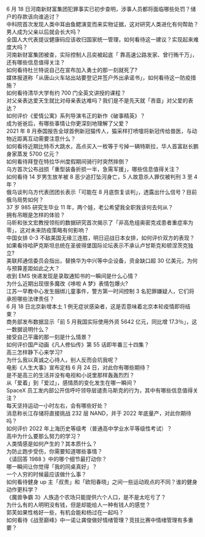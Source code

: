 6 月 18 日河南新财富集团犯罪事实已初步查明，涉事人员都将面临哪些处罚？储户的存款该向谁追讨？  
中科院首次发现人类中耳由鱼鳃演变而来实物证据，这对研究人类进化有何帮助？  
男人成为父亲以后就会长大吗？  
全国人大代表提议健康码应该收归国家统一管理，如何看待这一建议？实现起来难度大吗？  
河南新财富集团被查，实际控制人吕奕被起底「 靠高速公路发家、曾行贿千万」，还有哪些信息值得关注？  
如何看待杜兰特说自己在宣布加入勇士的那一刻就死了?  
媒体报道称「从唐山火车站出站要登记并签户外出承诺书」，如何看待这一防疫措施？  
如何看待清华大学有约 700 门全英文讲授的课程？  
对父亲表达爱天生就比对母亲表达难吗？我们是不是先天就「吝啬」对父爱的表达？  
如何评价《爱情公寓》系列导演韦正的新作《破事精英》？  
成为爸爸后，有哪些事情让你更深刻地理解了父爱？  
2021 年 8 月泰国报告全球首例新冠猫传人，猫采样打喷嚏将新冠传给兽医，与动物近距离互动需要注意什么？  
如何看待近期比特币大跳水，高点买入一枚等于亏掉一辆特斯拉，华人首富赵长鹏身家蒸发 5700 亿元？  
如何看待拜登在特拉华州度假期间骑行时突然摔倒？  
乌方首次公布战损「重型装备折损一半，急需军援」，哪些信息值得关注？  
如何看待 14 岁男生放羊被 8 恶少追打坠河身亡，5 人故意杀人罪仅被判刑 3 至 4 年？  
俄乌谈判乌方代表团团长表示「可能在 8 月底恢复谈判」，透露出什么信号？目前俄乌局势如何？  
37 岁 985 研究生毕业 11 年，两个娃，老公希望我全职我该何去何从？  
拥有吊眼是怎样的体验？  
马昕和张文宏教授领衔的数据研究首次揭示了「非高危组奥密克戎患者重症率为零」，这对未来防疫策略有何影响？  
中国女排 0-3 不敌美国无缘三连胜，明日迎战日本女排，如何评价双方的表现？  
如果看待哈萨克斯坦总统在圣彼得堡国际论坛表示不承认卢甘斯克和顿涅茨克独立?  
美联邦通信委员会指出，替换华为中兴等中企设备，资金缺口超 30 亿美元，为何与预算差距如此之大？  
收到 EMS 快递发现是录取通知书的一瞬间是什么心情？  
为什么近期出现很多魔改《哆啦 A 梦》表情包爆火?  
江苏一早教中心发生捆绑儿童事件，警方第一时间控制  3 名犯罪嫌疑人，它们将承担哪些法律责任？  
6 月 18 日北京新增本土 1 例无症状感染者，这是否意味着北京本轮疫情即将结束？  
商务部发布数据显示「前 5 月我国实际使用外资 5642 亿元，同比增 17.3％」，这一数据说明什么？  
接受自己平庸的那一刻是什么情景？  
如何评价国产动画《凡人修仙传》第 55 话即年番三十四集？  
高三怎样静下心来学习?  
为什么我以真诚之心待人，别人反而会坑我呢？  
电影《人生大事》宣布定档  6 月 24 日，对此你有哪些期待？  
是不是高三的生活并没有电视和小说里那样轰轰烈烈？  
从「爱着」到「爱过」，感情质的变化发生在哪一瞬间？  
SpaceX 员工发内部公开信呼吁领导层谴责马斯克的行为，其中有哪些信息值得关注？  
每天坚持运动一小时左右，会有哪些好处？  
消息称长江存储将直接挑战 232 层 NAND，并于 2022 年底量产，对此你期待吗？  
如何评价 2022 年上海历史等级考（普通高中学业水平等级性考试）？  
高中为什么要那么努力的学习？  
人类情感是如何产生的？其本质什么？  
为防止跑步受伤，你需要知道哪些事情？  
《请回答 1988 》中的哪个细节最打动你？  
哪一瞬间让你觉得「我的同桌真好」？  
一个人穷的时候最应该做什么事？  
如何看待健身 up 主「叔贵」和「欧阳春晓」之间一些运动观点的不同？谁的健身动作更科学？  
《魔兽争霸 3》人族造个农场只能提供六个人口，是不是太吃亏了？  
为什么有的人明明没有钱，但是却能给人一种有钱人的感觉？  
郭芙如果性格好一些，有机会能和杨过在一起吗？  
如何看待《战至巅峰》中一诺让龚俊做好情绪管理？竞技比赛中情绪管理有多重要？  
